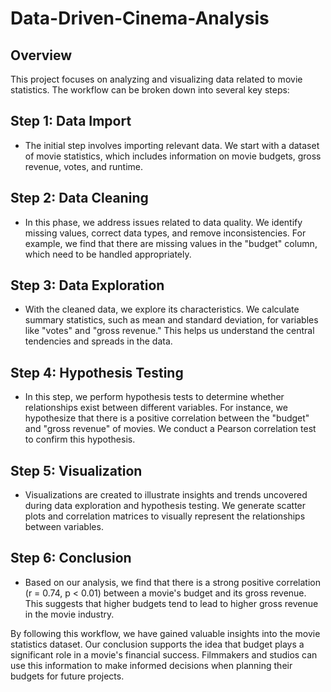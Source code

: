 # Data-Driven-Cinema-Analysis

## Overview

This project focuses on analyzing and visualizing data related to movie statistics. The workflow can be broken down into several key steps:

## Step 1: Data Import

- The initial step involves importing relevant data. We start with a dataset of movie statistics, which includes information on movie budgets, gross revenue, votes, and runtime.

## Step 2: Data Cleaning

- In this phase, we address issues related to data quality. We identify missing values, correct data types, and remove inconsistencies. For example, we find that there are missing values in the "budget" column, which need to be handled appropriately.

## Step 3: Data Exploration

- With the cleaned data, we explore its characteristics. We calculate summary statistics, such as mean and standard deviation, for variables like "votes" and "gross revenue." This helps us understand the central tendencies and spreads in the data.

## Step 4: Hypothesis Testing

- In this step, we perform hypothesis tests to determine whether relationships exist between different variables. For instance, we hypothesize that there is a positive correlation between the "budget" and "gross revenue" of movies. We conduct a Pearson correlation test to confirm this hypothesis.

## Step 5: Visualization

- Visualizations are created to illustrate insights and trends uncovered during data exploration and hypothesis testing. We generate scatter plots and correlation matrices to visually represent the relationships between variables.

## Step 6: Conclusion

- Based on our analysis, we find that there is a strong positive correlation (r = 0.74, p < 0.01) between a movie's budget and its gross revenue. This suggests that higher budgets tend to lead to higher gross revenue in the movie industry.

By following this workflow, we have gained valuable insights into the movie statistics dataset. Our conclusion supports the idea that budget plays a significant role in a movie's financial success. Filmmakers and studios can use this information to make informed decisions when planning their budgets for future projects.
